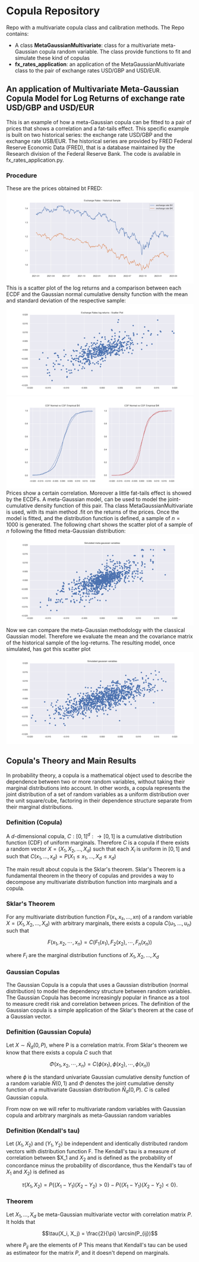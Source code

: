 # Copula Repository
Repo with a multivariate copula class and calibration methods.
The Repo contains:
- A class **MetaGaussianMultivariate**: class for a multivariate meta-Gaussian copula random variable. The class provide functions to fit and 
    simulate these kind of copulas
- **fx_rates_application**: an application of the MetaGaussianMultivariate class to the pair of 
exchange rates USD/GBP and USD/EUR.

## An application of Multivariate Meta-Gaussian Copula Model for Log Returns of exchange rate USD/GBP and USD/EUR
This is an example of how a meta-Gaussian copula can be fitted to a pair of prices that shows
a correlation and a fat-tails effect. This specific example is built on two 
historical series: the exchange rate USD/GBP and the exchange rate USB/EUR. The historical series 
are provided by FRED Federal Reserve Economic Data (FRED), that is a database maintained by 
the Research division of the Federal Reserve Bank. The code is available in fx_rates_application.py.

### Procedure
These are the prices obtained bt FRED:
![alt text](plot/rates_hist.png?raw=true)
This is a scatter plot of the log returns and a comparison between each ECDF and
 the Gaussian normal cumulative density function with the mean and standard
  deviation of the respective sample:
![alt text](plot/rates_hist_scatter.png?raw=true)
![alt text](plot/ecdf_vs_gaussian.png?raw=true)
Prices show a certain correlation. Moreover a little
fat-tails effect is showed by the ECDFs. A meta-Gaussian model, can be used to model the 
joint-cumulative density function of this pair. Tha class MetaGaussianMultivariate is used, 
with its main method .fit on the returns of the prices. Once the model is fitted, and the 
distribution function is defined, a sample of $n=1000$ is generated. The following chart shows
 the scatter plot of a sample of $n$ following the fitted meta-Gaussian distribution:
![alt text](plot/sim_copula_scatter.png?raw=true)
Now we can compare the meta-Gaussian methodology with the classical Gaussian model. Therefore we
evaluate the mean and the covariance matrix of the historical sample of the log-returns. 
The resulting model, once simulated, has got this scatter plot 
![alt text](plot/sim_gaussian_scatter.png?raw=true)


## Copula's Theory and Main Results
In probability theory, a copula is a mathematical object used to 
describe the dependence between two or more random variables, without taking their 
marginal distributions into account. In other words, a copula represents the joint 
distribution of a set of random variables as a uniform distribution over the unit 
square/cube, factoring in their dependence structure separate from their marginal 
distributions.

### Definition (Copula)
A $d$-dimensional copula, $C : [0, 1]^d : → [0, 1]$ is a cumulative distribution 
function (CDF) of uniform marginals. Therefore $C$ is a copula if there exists a random vector 
$X = (X_1, X_2, ..., X_d)$ such that each $X_i$ is uniform in $[0, 1]$ and such that
$C(x_1,...,x_d) = P(X_1\leq x_1,..., X_d\leq x_d)$

The main result about copula is the Sklar's theorem. Sklar's Theorem is a fundamental 
theorem in the theory of copulas and provides a way to decompose any multivariate
 distribution function into marginals and a copula.

### Sklar's Theorem
For any multivariate distribution function $F(x₁, x₂, ..., xn)$ of a random variable 
$X = (X_1, X_2, ..., X_d)$ with arbitrary marginals, there exists a copula $C(u_1, ..., u_n)$ such that
```math
F(x_1, x_2, \cdots, x_n) = C(F_1(x_1), F_2(x_2), \cdots, F_n(x_n))
```
where $F_i$ are the marginal distribution functions of $X_1, X_2, ..., X_d$

### Gaussian Copulas
The Gaussian Copula is a copula that uses a Gaussian distribution 
(normal distribution) to model the dependency structure between random variables.
The Gaussian Copula has become increasingly popular in finance as a tool to measure 
credit risk and correlation between prices. The definition of the Gaussian copula
is a simple application of the Sklar's theorem at the case of a Gaussian vector.

### Definition (Gaussian Copula)
Let $X ∼ \tilde N_d(0, P)$, where P is a correlation matrix. From Sklar's theorem we know
that there exists a copula $C$ such that
```math
\Phi(x_1, x_2, \cdots, x_n) = C(\phi(x_1), \phi(x_2), \cdots, \phi(x_n))
```
where $\phi$ is the standard univariate Gaussian cumulative density function of a 
 random variable $\tilde N(0, 1)$ and $\Phi$ denotes the joint cumulative density function
of a multivariate Gaussian distribution $\tilde N_d(0, P)$. $C$ is called Gaussian copula.


From now on we will refer to multivariate random variables with Gaussian copula
and arbitrary marginals as meta-Gaussian random variables

### Definition (Kendall's tau)
Let $(X_1, X_2)$ and $(Y_1, Y_2)$ be independent and identically distributed random vectors
with distribution function F. The Kendall's tau is a measure of correlation
between $X_1 and $X_2$ and is defined as the probability of concordance minus 
the probability of discordance, thus the Kendall's tau of $X_1$ and $X_2)$ is defined as
```math
\tau(X_1, X_2) = P\{(X_1 − Y_1)(X_2 − Y_2) > 0\} − P\{(X_1 − Y_1)(X_2 − Y_2) < 0\}.
```

### Theorem
Let $X_1,\ldots, X_d$ be meta-Gaussian multivariate vector with correlation
matrix $P$. It holds that
```math
\tau(X_i, X_j) = \frac{2}{\pi} \arcsin(P_{ij})
```
where $P_{ij}$ are the elements of $P$
This means that Kendall's tau can be used as estimateor for the matrix $P$, and it doesn't 
depend on marginals. 